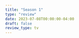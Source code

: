 ```yaml
---
title: "Season 1"
type: "review"
date: 2023-07-08T00:00:00-04:00
draft: false
review_type: tv
---
```

